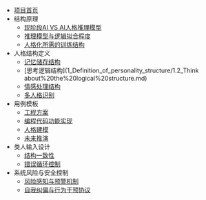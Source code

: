 * [项目首页](README.md)
* 结构原理
  * [现阶段AI VS AI人格推理模型](0_Structure_theory/0.1_Current%20AI%20VS%20AI%20personality%20reasoning%20model.md)
  * [推理模型与逻辑拟合程度](0_Structure_theory/0.2_The%20degree%20of%20reasoning%20model%20and%20logical%20fit.md)
  * [人格化所需的训练结构](0_Structure_theory/0.3_The%20training%20structure%20required%20for%20personification.md)
* 人格结构定义
  * [记忆储存结构](1_Definition_of_personality_structure/1.1_Memory%20saving%20structure.md)
  * [思考逻辑结构](1_Definition_of_personality_structure/1.2_Think about%20the%20logical%20structure.md)
  * [情感处理结构](1_Definition_of_personality_structure/1.3_Emotional%20processing%20structure.md)
  * [多人格识别](1_Definition_of_personality_structure/1.4_Multi-personality%20recognition.md)
* 用例模板
  * [工程方案](2_use_cases/2.1_Engineering%20scheme.md)
  * [编程代码功能实现](2_use_cases/2.2_The%20implementation%20of%20programming%20code%20functions.md)
  * [人格建模](2_use_cases/2.3_Personality%20modeling.md)
  * [未来推演](2_use_cases/2.4_future%20extrapolation%20case.md)
* 类人输入设计
  * [结构一致性](3_human_interface_design/3.1_Structural%20consistency.md)
  * [错误循环控制](3_human_interface_design/3.2_error%20loop%20control.md)
* 系统风险与安全控制
  * [风险感知与预警机制](4_System%20Risk%20%26%20Safety%20Protocols/4.1_Risk%20Sensing%20%26%20Early%20Warning.md)
  * [自我纠偏与行为干预协议](4_System%20Risk%20%26%20Safety%20Protocols/4.2_Self-Correction%20%26%20Interventional%20Protocols.md)
